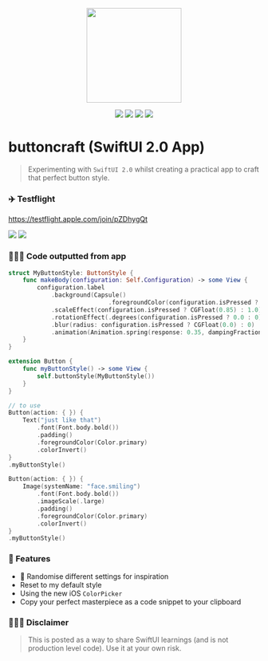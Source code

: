 <p align="center"><img src="images/taphere.gif" width="190"></p>

<p align="center">
    <img src="https://img.shields.io/badge/iOS-14.0+-blue.svg" />
    <img src="https://img.shields.io/badge/Xcode-12.0+-brightgreen.svg" />
    <img src="https://img.shields.io/badge/Swift-5.3-orange.svg" />
    <img src="https://img.shields.io/badge/SwiftUI-2.0-red.svg" />
</p>
 
# buttoncraft (SwiftUI 2.0 App)
> Experimenting with `SwiftUI 2.0` whilst creating a practical app to craft that perfect button style.

### ✈️ Testflight

https://testflight.apple.com/join/pZDhygQt

<img src="images/demo.gif"> <img src="images/copycode.gif">

### 👨🏻‍💻 Code outputted from app

```Swift
struct MyButtonStyle: ButtonStyle {
    func makeBody(configuration: Self.Configuration) -> some View {
        configuration.label
            .background(Capsule()
                            .foregroundColor(configuration.isPressed ? Color.primary.opacity(0.75) : Color.primary))
            .scaleEffect(configuration.isPressed ? CGFloat(0.85) : 1.0)
            .rotationEffect(.degrees(configuration.isPressed ? 0.0 : 0))
            .blur(radius: configuration.isPressed ? CGFloat(0.0) : 0)
            .animation(Animation.spring(response: 0.35, dampingFraction: 0.35, blendDuration: 1))
    }
}

extension Button {
    func myButtonStyle() -> some View {
        self.buttonStyle(MyButtonStyle())
    }
}

// to use
Button(action: { }) {
    Text("just like that")
        .font(Font.body.bold())
        .padding()
        .foregroundColor(Color.primary)
        .colorInvert()
}
.myButtonStyle()

Button(action: { }) {
    Image(systemName: "face.smiling")
        .font(Font.body.bold())
        .imageScale(.large)
        .padding()
        .foregroundColor(Color.primary)
        .colorInvert()
}
.myButtonStyle()

```

### 🧐 Features

- 🔀 Randomise different settings for inspiration
- Reset to my default style
- Using the new iOS `ColorPicker`
- Copy your perfect masterpiece as a code snippet to your clipboard

### 👨🏻‍⚖️ Disclaimer

> This is posted as a way to share SwiftUI learnings (and is not production level code). Use it at your own risk.
